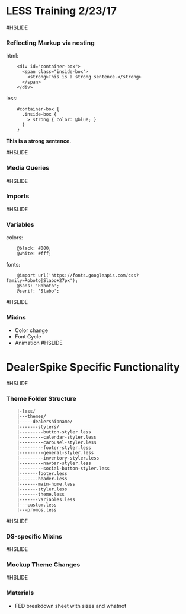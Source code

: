 # LESS Training 2/23/17

#HSLIDE

### Reflecting Markup via nesting
html:

        <div id="container-box">
          <span class="inside-box">
            <strong>This is a strong sentence.</strong>
          </span>
        </div>
less:

        #container-box {
          .inside-box {
            > strong { color: @blue; }
          }
        }

<div class="example-box">
  <div id="container-box">
    <span class="inside-box">
      <strong>This is a strong sentence.</strong>
    </span>
  </div>
</div>

#HSLIDE

### Media Queries

#HSLIDE

### Imports

#HSLIDE

### Variables
colors:

        @black: #000;
        @white: #fff;
fonts:

        @import url('https://fonts.googleapis.com/css?family=Roboto|Slabo+27px');
        @sans: 'Roboto';
        @serif: 'Slabo';
#HSLIDE
### Mixins
  * Color change
  * Font Cycle
  * Animation
#HSLIDE

# DealerSpike Specific Functionality

#HSLIDE

### Theme Folder Structure
        |-less/
        |---themes/
        |-----dealershipname/
        |-------stylers/
        |---------button-styler.less
        |---------calendar-styler.less
        |---------carousel-styler.less
        |---------footer-styler.less
        |---------general-styler.less
        |---------inventory-styler.less
        |---------navbar-styler.less
        |---------social-button-styler.less
        |-------footer.less
        |-------header.less
        |-------main-home.less
        |-------styler.less
        |-------theme.less
        |-------variables.less
        |---custom.less
        |---promos.less

#HSLIDE

### DS-specific Mixins

#HSLIDE

### Mockup Theme Changes

#HSLIDE

### Materials
- FED breakdown sheet with sizes and whatnot
